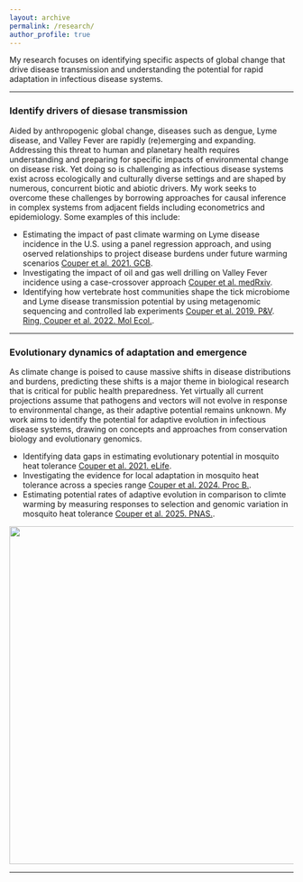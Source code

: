 ```yaml
---
layout: archive
permalink: /research/
author_profile: true
---
```


My research focuses on identifying specific aspects of global change that drive disease transmission and understanding the potential for rapid adaptation in infectious disease systems.

---
### Identify drivers of diesase transmission ###

Aided by anthropogenic global change, diseases such as dengue, Lyme disease, and Valley Fever are rapidly (re)emerging and expanding. Addressing this threat to human and planetary health requires understanding and preparing for specific impacts of environmental change on disease risk. Yet doing so is challenging as infectious disease systems exist across ecologically and culturally diverse settings and are shaped by numerous, concurrent biotic and abiotic drivers. My work seeks to overcome these challenges by borrowing approaches for causal inference in complex systems from adjacent fields including econometrics and epidemiology. Some examples of this include:   

- Estimating the impact of past climate warming on Lyme disease incidence in the U.S. using a panel regression approach, and using oserved relationships to project disease burdens under future warming scenarios [Couper et al. 2021. GCB](https://onlinelibrary.wiley.com/doi/full/10.1111/gcb.15435). 
- Investigating the impact of oil and gas well drilling on Valley Fever incidence using a case-crossover approach [Couper et al. medRxiv](https://www.medrxiv.org/content/10.1101/2025.09.19.25336198v1). 
- Identifying how vertebrate host communities shape the tick microbiome and Lyme disease transmission potential by using metagenomic sequencing and controlled lab experiments [Couper et al. 2019. P&V](https://parasitesandvectors.biomedcentral.com/articles/10.1186/s13071-020-3893-x). [Ring, Couper et al. 2022. Mol Ecol.](https://onlinelibrary.wiley.com/doi/10.1111/mec.16413).

---

### Evolutionary dynamics of adaptation and emergence ###

As climate change is poised to cause massive shifts in disease distributions and burdens, predicting these shifts is a major theme in biological research that is critical for public health preparedness. Yet virtually all current projections assume that pathogens and vectors will not evolve in response to environmental change, as their adaptive potential remains unknown. My work aims to identify the potential for adaptive evolution in infectious disease systems, drawing on concepts and approaches from conservation biology and evolutionary genomics.

- Identifying data gaps in estimating evolutionary potential in mosquito heat tolerance [Couper et al. 2021. eLife](https://elifesciences.org/articles/69630).
- Investigating the evidence for local adaptation in mosquito heat tolerance across a species range [Couper et al. 2024. Proc B.](https://royalsocietypublishing.org/doi/abs/10.1098/rspb.2023.2457?casa_token=Nj8_5HKdUvUAAAAA%3AT42HDYZ3_oJUQ7miOS9EcjrzHLFqO7jSG0bp5nBezNRp4XZ3mN-pZCg9vOueXnDig20qg7QuEeoYNhc).
- Estimating potential rates of adaptive evolution in comparison to climte warming by measuring responses to selection and genomic variation in mosquito heat tolerance [Couper et al. 2025. PNAS.](https://www.pnas.org/doi/10.1073/pnas.2418199122).

<p align="center">
  <img width="600"
    src="http://lcouper.github.io/assets/AeSierrensisWork.jpg">
  </p>    


---












